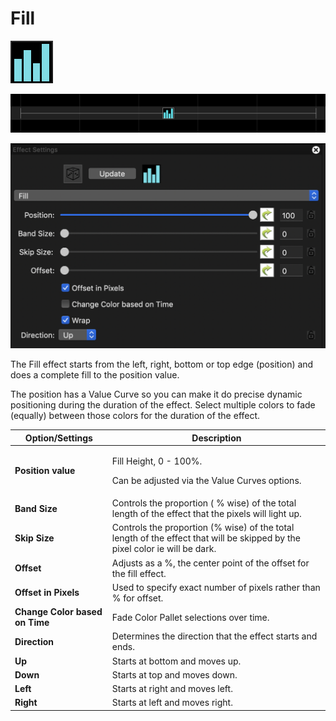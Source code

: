 # Fill

![Icon](<../../.gitbook/assets/image (909).png>)

![Sequencer Grid](<../../.gitbook/assets/image (435).png>)

![](<../../.gitbook/assets/image (233).png>)

The Fill effect starts from the left, right, bottom or top edge (position) and does a complete fill to the position value.

The position has a Value Curve so you can make it do precise dynamic positioning during the duration of the effect. Select multiple colors to fade (equally) between those colors for the duration of the effect.

| Option/Settings                | Description                                                                                                                 |
| ------------------------------ | --------------------------------------------------------------------------------------------------------------------------- |
| **Position value**             | <p>Fill Height, 0 - 100%.</p><p>Can be adjusted via the Value Curves options.</p>                                           |
| **Band Size**                  | Controls the proportion ( % wise) of the total length of the effect that the pixels will light up.                          |
| **Skip Size**                  | Controls the proportion (% wise) of the total length of the effect that will be skipped by the pixel color ie will be dark. |
| **Offset**                     | Adjusts as a %, the center point of the offset for the fill effect.                                                         |
| **Offset in Pixels**           | Used to specify exact number of pixels rather than % for offset.                                                            |
| **Change Color based on Time** | Fade Color Pallet selections over time.                                                                                     |
| **Direction**                  | Determines the direction that the effect starts and ends.                                                                   |
| **Up**                         | Starts at bottom and moves up.                                                                                              |
| **Down**                       | Starts at top and moves down.                                                                                               |
| **Left**                       | Starts at right and moves left.                                                                                             |
| **Right**                      | Starts at left and moves right.                                                                                             |
